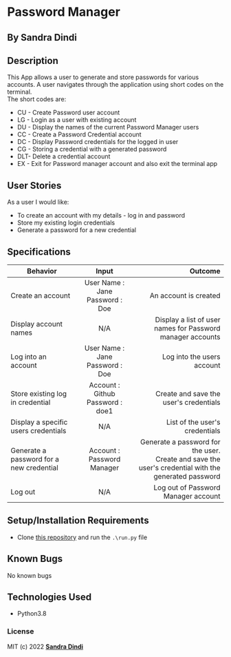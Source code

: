 # Password Manager
## By Sandra Dindi
## Description
This App allows a user to generate and store passwords for various accounts. A user navigates through the application using short codes on the terminal. <br/>
The short codes are:
* CU - Create Password user account
* LG - Login as a user with existing account
* DU - Display the names of the current Password Manager users
* CC - Create a Password Credential account
* DC - Display Password credentials for the logged in user
* CG - Storing a credential with a generated password
* DLT- Delete a credential account
* EX - Exit for Password manager account and also exit the terminal app
## User Stories
As a user I would like:
* To create an account with my details - log in and password
* Store my existing login credentials
* Generate a password for a new credential
## Specifications
| Behavior        | Input           | Outcome  |
| ------------- |:-------------:| -----:|
| Create an account | User Name : Jane <br/> Password : Doe | An account is created |
| Display account names | N/A | Display a list of user names for Password manager accounts |
| Log into an account | User Name : Jane <br/> Password : Doe| Log into the users account |
| Store existing log in credential | Account : Github <br/> Password : doe1 | Create and save the user's credentials | 
| Display a specific users credentials | N/A | List of the user's credentials | 
| Generate a password for a new credential | Account : Password Manager | Generate a password for the user. <br/> Create and save the user's credential with the generated password | 
| Log out | N/A | Log out of Password Manager account |

## Setup/Installation Requirements
* Clone [this repository](git@github.com:Dindihub/Passwordgenerator.git) and run the `.\run.py` file

## Known Bugs
No known bugs
## Technologies Used
- Python3.8
### License
MIT (c) 2022 **[Sandra Dindi](https://github.com/Dindihub/Passwordgenerator)**

